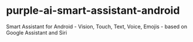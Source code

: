 # purple-ai-smart-assistant-android
Smart Assistant for Android - Vision, Touch, Text, Voice, Emojis - based on Google Assistant and Siri
